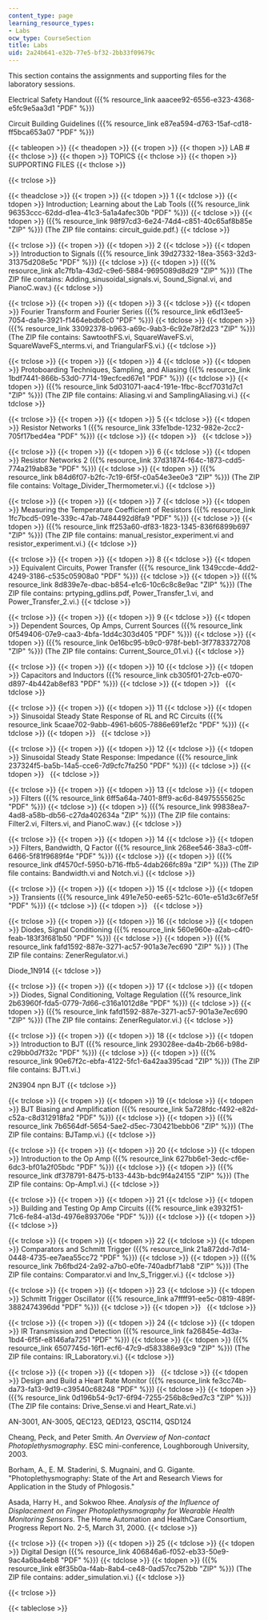 ```yaml
---
content_type: page
learning_resource_types:
- Labs
ocw_type: CourseSection
title: Labs
uid: 2a24b641-e32b-77e5-bf32-2bb33f09679c
---
```


This section contains the assignments and supporting files for the laboratory sessions.

Electrical Safety Handout ({{% resource_link aaacee92-6556-e323-4368-e5fc9e5aa3d1 "PDF" %}})

Circuit Building Guidelines ({{% resource_link e87ea594-d763-15af-cd18-ff5bca653a07 "PDF" %}})

{{< tableopen >}}
{{< theadopen >}}
{{< tropen >}}
{{< thopen >}}
LAB #
{{< thclose >}}
{{< thopen >}}
TOPICS
{{< thclose >}}
{{< thopen >}}
SUPPORTING FILES
{{< thclose >}}

{{< trclose >}}

{{< theadclose >}}
{{< tropen >}}
{{< tdopen >}}
1
{{< tdclose >}}
{{< tdopen >}}
Introduction; Learning about the Lab Tools ({{% resource_link 96353ccc-62dd-d1ea-41c3-5a1a4afec30b "PDF" %}})
{{< tdclose >}}
{{< tdopen >}}
({{% resource_link 98f97cd3-6e24-74d4-c851-40c65af8b85e "ZIP" %}}) (The ZIP file contains: circuit\_guide.pdf.)
{{< tdclose >}}

{{< trclose >}}
{{< tropen >}}
{{< tdopen >}}
2
{{< tdclose >}}
{{< tdopen >}}
Introduction to Signals ({{% resource_link 39d27332-18ea-3563-32d3-31375d208e5c "PDF" %}})
{{< tdclose >}}
{{< tdopen >}}
({{% resource_link a1c7fb1a-43d2-c9e6-5884-9695089d8d29 "ZIP" %}}) (The ZIP file contains: Adding\_sinusoidal\_signals.vi, Sound\_Signal.vi, and PianoC.wav.)
{{< tdclose >}}

{{< trclose >}}
{{< tropen >}}
{{< tdopen >}}
3
{{< tdclose >}}
{{< tdopen >}}
Fourier Transform and Fourier Series ({{% resource_link e6d13ee5-7054-da1e-3921-f1464ebdb6c0 "PDF" %}})
{{< tdclose >}}
{{< tdopen >}}
({{% resource_link 33092378-b963-a69c-9ab3-6c92e78f2d23 "ZIP" %}}) (The ZIP file contains: SawtoothFS.vi, SquareWaveFS.vi, SquareWaveFS\_nterms.vi, and TriangularFS.vi.)
{{< tdclose >}}

{{< trclose >}}
{{< tropen >}}
{{< tdopen >}}
4
{{< tdclose >}}
{{< tdopen >}}
Protoboarding Techniques, Sampling, and Aliasing ({{% resource_link 1bdf7441-866b-53d0-7714-19ecfced67e1 "PDF" %}})
{{< tdclose >}}
{{< tdopen >}}
({{% resource_link 5d031071-aac4-191e-1fbc-8ccf7031d7c1 "ZIP" %}}) (The ZIP file contains: Aliasing.vi and SamplingAliasing.vi.)
{{< tdclose >}}

{{< trclose >}}
{{< tropen >}}
{{< tdopen >}}
5
{{< tdclose >}}
{{< tdopen >}}
Resistor Networks 1 ({{% resource_link 33fe1bde-1232-982e-2cc2-705f17bed4ea "PDF" %}})
{{< tdclose >}}
{{< tdopen >}}
 
{{< tdclose >}}

{{< trclose >}}
{{< tropen >}}
{{< tdopen >}}
6
{{< tdclose >}}
{{< tdopen >}}
Resistor Networks 2 ({{% resource_link 37d31874-f64c-1873-cdd5-774a219ab83e "PDF" %}})
{{< tdclose >}}
{{< tdopen >}}
({{% resource_link b84d6f07-b2fc-7c19-6f5f-c0a54e3ee0e3 "ZIP" %}}) (The ZIP file contains: Voltage\_Divider\_Thermometer.vi.)
{{< tdclose >}}

{{< trclose >}}
{{< tropen >}}
{{< tdopen >}}
7
{{< tdclose >}}
{{< tdopen >}}
Measuring the Temperature Coefficient of Resistors ({{% resource_link 1fc7bcd5-091e-339c-47ab-7484492d8fa9 "PDF" %}})
{{< tdclose >}}
{{< tdopen >}}
({{% resource_link ff253a60-df83-1823-1345-836f6899b697 "ZIP" %}}) (The ZIP file contains: manual\_resistor\_experiment.vi and resistor\_experiment.vi.)
{{< tdclose >}}

{{< trclose >}}
{{< tropen >}}
{{< tdopen >}}
8
{{< tdclose >}}
{{< tdopen >}}
Equivalent Circuits, Power Transfer ({{% resource_link 1349ccde-4dd2-4249-3186-c535c05908a0 "PDF" %}})
{{< tdclose >}}
{{< tdopen >}}
({{% resource_link 8d839e7e-dbac-b854-e1c6-10c6c8c8e9ac "ZIP" %}}) (The ZIP file contains: prtyping\_gdlins.pdf, Power\_Transfer\_1.vi, and Power\_Transfer\_2.vi.)
{{< tdclose >}}

{{< trclose >}}
{{< tropen >}}
{{< tdopen >}}
9
{{< tdclose >}}
{{< tdopen >}}
Dependent Sources, Op Amps, Current Sources ({{% resource_link 0f549406-07e9-caa3-4bfa-1dd4c303d405 "PDF" %}})
{{< tdclose >}}
{{< tdopen >}}
({{% resource_link 0e16bc95-b9c0-978f-beb1-3f7783372708 "ZIP" %}}) (The ZIP file contains: Current\_Source\_01.vi.)
{{< tdclose >}}

{{< trclose >}}
{{< tropen >}}
{{< tdopen >}}
10
{{< tdclose >}}
{{< tdopen >}}
Capacitors and Inductors ({{% resource_link cb305f01-27cb-e070-d897-4b442ab8ef83 "PDF" %}})
{{< tdclose >}}
{{< tdopen >}}
 
{{< tdclose >}}

{{< trclose >}}
{{< tropen >}}
{{< tdopen >}}
11
{{< tdclose >}}
{{< tdopen >}}
Sinusoidal Steady State Response of RL and RC Circuits ({{% resource_link 5caae702-9abb-4961-b605-7886e691ef2c "PDF" %}})
{{< tdclose >}}
{{< tdopen >}}
 
{{< tdclose >}}

{{< trclose >}}
{{< tropen >}}
{{< tdopen >}}
12
{{< tdclose >}}
{{< tdopen >}}
Sinusoidal Steady State Response: Impedance ({{% resource_link 237324f5-ba5b-14a5-cce6-7d9cfc7fa250 "PDF" %}})
{{< tdclose >}}
{{< tdopen >}}
 
{{< tdclose >}}

{{< trclose >}}
{{< tropen >}}
{{< tdopen >}}
13
{{< tdclose >}}
{{< tdopen >}}
Filters ({{% resource_link 6ff5a64a-7401-8ff9-ac6d-84975555625c "PDF" %}})
{{< tdclose >}}
{{< tdopen >}}
({{% resource_link 99838ea7-4ad8-a58b-db56-c27da402634a "ZIP" %}}) (The ZIP file contains: Filter2.vi, Filters.vi, and PianoC.wav.)
{{< tdclose >}}

{{< trclose >}}
{{< tropen >}}
{{< tdopen >}}
14
{{< tdclose >}}
{{< tdopen >}}
Filters, Bandwidth, Q Factor ({{% resource_link 268ee546-38a3-c0ff-6466-5f81f9689f4e "PDF" %}})
{{< tdclose >}}
{{< tdopen >}}
({{% resource_link df4570cf-5950-b716-ffb5-4dab266fc89a "ZIP" %}}) (The ZIP file contains: Bandwidth.vi and Notch.vi.)
{{< tdclose >}}

{{< trclose >}}
{{< tropen >}}
{{< tdopen >}}
15
{{< tdclose >}}
{{< tdopen >}}
Transients ({{% resource_link 491e7e50-ee65-521c-601e-e51d3c6f7e5f "PDF" %}})
{{< tdclose >}}
{{< tdopen >}}
 
{{< tdclose >}}

{{< trclose >}}
{{< tropen >}}
{{< tdopen >}}
16
{{< tdclose >}}
{{< tdopen >}}
Diodes, Signal Conditioning ({{% resource_link 560e960e-a2ab-c4f0-feab-183f3f681b50 "PDF" %}})
{{< tdclose >}}
{{< tdopen >}}
({{% resource_link fafd1592-887e-3271-ac57-901a3e7ec690 "ZIP" %}} ) (The ZIP file contains: ZenerRegulator.vi.)  
  
Diode\_1N914
{{< tdclose >}}

{{< trclose >}}
{{< tropen >}}
{{< tdopen >}}
17
{{< tdclose >}}
{{< tdopen >}}
Diodes, Signal Conditioning, Voltage Regulation ({{% resource_link 2b63960f-fda5-0779-7d66-c316a1012d8e "PDF" %}})
{{< tdclose >}}
{{< tdopen >}}
({{% resource_link fafd1592-887e-3271-ac57-901a3e7ec690 "ZIP" %}}) (The ZIP file contains: ZenerRegulator.vi.)
{{< tdclose >}}

{{< trclose >}}
{{< tropen >}}
{{< tdopen >}}
18
{{< tdclose >}}
{{< tdopen >}}
Introduction to BJT ({{% resource_link 293028ee-da4b-2b66-b98d-c29bb0d7f32c "PDF" %}})
{{< tdclose >}}
{{< tdopen >}}
({{% resource_link 90e67f2c-ebfa-4122-5fc1-6a42aa395cad "ZIP" %}}) (The ZIP file contains: BJT1.vi.)  
  
2N3904 npn BJT
{{< tdclose >}}

{{< trclose >}}
{{< tropen >}}
{{< tdopen >}}
19
{{< tdclose >}}
{{< tdopen >}}
BJT Biasing and Amplification ({{% resource_link 5a728fdc-f492-e82d-c52a-c8d312918fa2 "PDF" %}})
{{< tdclose >}}
{{< tdopen >}}
({{% resource_link 7b6564df-5654-5ae2-d5ec-730421bebb06 "ZIP" %}}) (The ZIP file contains: BJTamp.vi.)
{{< tdclose >}}

{{< trclose >}}
{{< tropen >}}
{{< tdopen >}}
20
{{< tdclose >}}
{{< tdopen >}}
Introduction to the Op Amp ({{% resource_link 627bb6e1-3edc-cf6e-6dc3-bf01a2f05bdc "PDF" %}})
{{< tdclose >}}
{{< tdopen >}}
({{% resource_link df378791-8475-b133-443b-bdc9f4a24155 "ZIP" %}}) (The ZIP file contains: Op-Amp1.vi.)
{{< tdclose >}}

{{< trclose >}}
{{< tropen >}}
{{< tdopen >}}
21
{{< tdclose >}}
{{< tdopen >}}
Building and Testing Op Amp Circuits ({{% resource_link e3932f51-71c6-fe84-a13d-4976e893706e "PDF" %}})
{{< tdclose >}}
{{< tdopen >}}
 
{{< tdclose >}}

{{< trclose >}}
{{< tropen >}}
{{< tdopen >}}
22
{{< tdclose >}}
{{< tdopen >}}
Comparators and Schmitt Trigger ({{% resource_link 21a872dd-7d14-0448-4735-ee7aea55cc72 "PDF" %}})
{{< tdclose >}}
{{< tdopen >}}
({{% resource_link 7b6fbd24-2a92-a7b0-e0fe-740adbf71ab8 "ZIP" %}}) (The ZIP file contains: Comparator.vi and Inv\_S\_Trigger.vi.)
{{< tdclose >}}

{{< trclose >}}
{{< tropen >}}
{{< tdopen >}}
23
{{< tdclose >}}
{{< tdopen >}}
Schmitt Trigger Oscillator ({{% resource_link a7ffff91-ee5c-0819-489f-3882474396dd "PDF" %}})
{{< tdclose >}}
{{< tdopen >}}
 
{{< tdclose >}}

{{< trclose >}}
{{< tropen >}}
{{< tdopen >}}
24
{{< tdclose >}}
{{< tdopen >}}
IR Transmission and Detection ({{% resource_link fa26845e-4d3a-1bd4-6f5f-e8146afa7251 "PDF" %}})
{{< tdclose >}}
{{< tdopen >}}
({{% resource_link 6507745d-16f1-ecf6-47c9-d583386e93c9 "ZIP" %}}) (The ZIP file contains: IR\_Laboratory.vi.)
{{< tdclose >}}

{{< trclose >}}
{{< tropen >}}
{{< tdopen >}}
 
{{< tdclose >}}
{{< tdopen >}}
Design and Build a Heart Rate Monitor ({{% resource_link fe3cc74b-da73-fa13-9d19-c39540c68248 "PDF" %}})
{{< tdclose >}}
{{< tdopen >}}
({{% resource_link 0d196b54-9c17-6f94-7255-256b8c9ed7c3 "ZIP" %}}) (The ZIP file contains: Drive\_Sense.vi and Heart\_Rate.vi.)  
  
AN-3001, AN-3005, QEC123, QED123, QSC114, QSD124  
  
Cheang, Peck, and Peter Smith. _An Overview of Non-contact Photoplethysmography_. ESC mini-conference, Loughborough University, 2003.  
  
Borham, A., E. M. Staderini, S. Mugnaini, and G. Gigante. "Photoplethysmography: State of the Art and Research Views for Application in the Study of Phlogosis."  
  
Asada, Harry H., and Sokwoo Rhee. _Analysis of the Influence of Displacement on Finger Photoplethysmography for Wearable Health Monitoring Sensors_. The Home Automation and HealthCare Consortium, Progress Report No. 2-5, March 31, 2000.
{{< tdclose >}}

{{< trclose >}}
{{< tropen >}}
{{< tdopen >}}
25
{{< tdclose >}}
{{< tdopen >}}
Digital Design ({{% resource_link 406846a6-f052-eb33-50e9-9ac4a6ba4eb8 "PDF" %}})
{{< tdclose >}}
{{< tdopen >}}
({{% resource_link e8f35b0a-f4ab-8ab4-ce48-0ad57cc752bb "ZIP" %}}) (The ZIP file contains: adder\_simulation.vi.)
{{< tdclose >}}

{{< trclose >}}

{{< tableclose >}}